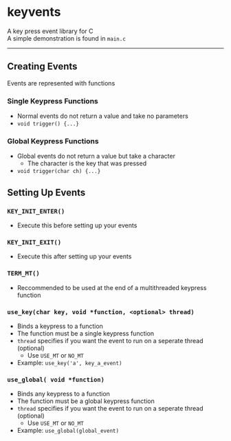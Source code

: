 # keyvents 
A key press event library for C  
A simple demonstration is found in `main.c`

---

## Creating Events
Events are represented with functions  
### Single Keypress Functions
* Normal events do not return a value and take no parameters 
* `void trigger() {...}`
### Global Keypress Functions
* Global events do not return a value but take a character
	* The character is the key that was pressed
* `void trigger(char ch) {...}`

## Setting Up Events
### `KEY_INIT_ENTER()`
* Execute this before setting up your events
### `KEY_INIT_EXIT()`
* Execute this after setting up your events

### `TERM_MT()`
* Reccommended to be used at the end of a multithreaded keypress function

### `use_key(char key, void *function, <optional> thread)`
* Binds a keypress to a function
* The function must be a single keypress function
* `thread` specifies if you want the event to run on a seperate thread (optional)
	* Use `USE_MT` or `NO_MT`
* Example: `use_key('a', key_a_event)`

### `use_global( void *function)`
* Binds any keypress to a function
* The function must be a global keypress function
* `thread` specifies if you want the event to run on a seperate thread (optional)
	* Use `USE_MT` or `NO_MT`
* Example: `use_global(global_event)`
